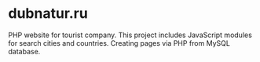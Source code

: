 # dubnatur.ru
PHP website for tourist company. This project includes JavaScript modules for search cities and countries. Creating pages via PHP from MySQL database.